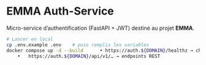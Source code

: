 # EMMA Auth-Service

Micro-service d’authentification (FastAPI + JWT) destiné au projet **EMMA**.

```bash
# Lancer en local
cp .env.example .env    # puis remplis les variables
docker compose up -d --build	  •	https://auth.${DOMAIN}/healthz → check de vie
	•	https://auth.${DOMAIN}/api/v1/… → endpoints REST
